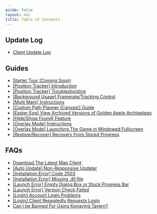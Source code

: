 ```yaml
---
aside: false
layout: doc
title: Table of Contents
---
```


[文：【目录】客户端使用手册]: # '../../manual/client'

## **Update Log**

- [Client Update Log](https://discord.gg/SWz6RTWNkm)

## **Guides**

- [Starter Tour (Coming Soon)](#)
- [[Position Tracker] Introduction](./client/position-tracking)
- [[Position Tracker] Troubleshooting](./client/position-tracking)
- [[Background Usage] Framerate/Tracking Control](./client/framerate)
- [[Multi Mark] Instructions](./client/batch-selection)
- [[Custom Path Planner (Canvas)] Guide](./client/canvas)
- [[Easter Egg] View Archived Versions of Golden Apple Archipelago](./client/easter-egg)
- [[Hide/Show Found] Feature](./client/hide-show-done)
- [[Overlay Mode] Instructions](./client/overlay-mode)
- [[Overlay Mode] Launching The Game in Windowed Fullscreen](./client/fullscreen-windowed)
- [[Restore/Recover] Recovery From Stored Progress](./client/save-restore)

## **FAQs**

- [Download The Latest Map Client](../download-client)
- [[Auto Update] Non-Responsive Updater](./faq/autoupdate/updater)
- [[Installation Error] Code 2503](./faq/instlerror/code2503)
- [[Installation Error] Missing .dll file](./faq/instlerror/missingdll)
- [[Launch Error] Empty Dialog Box or Stuck Progress Bar](./faq/launcherror/emptydialog)
- [[Launch Error] Version Check Failed](./faq/launcherror/versioncheck)
- [[Login] Account Login Problems](./faq/login/accountlogin)
- [[Login] Client Repeatedly Requests Login](./faq/login/clientrepeatedly)
- [Can I be Banned For Using Kongying Tavern?](./faq/accountsafety/acntban)
